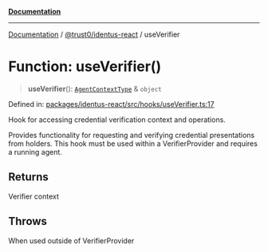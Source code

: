 [**Documentation**](../../../README.md)

***

[Documentation](../../../README.md) / [@trust0/identus-react](../README.md) / useVerifier

# Function: useVerifier()

> **useVerifier**(): [`AgentContextType`](../type-aliases/AgentContextType.md) & `object`

Defined in: [packages/identus-react/src/hooks/useVerifier.ts:17](https://github.com/trust0-project/identus/blob/4a6b95a933da7f04a2fcf621177e0e96c79686a5/packages/identus-react/src/hooks/useVerifier.ts#L17)

Hook for accessing credential verification context and operations.

Provides functionality for requesting and verifying credential presentations
from holders. This hook must be used within a VerifierProvider and requires a running agent.

## Returns

Verifier context

## Throws

When used outside of VerifierProvider
